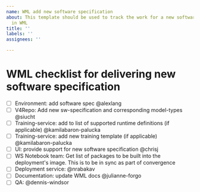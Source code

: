 ```yaml
---
name: WML add new software specification
about: This template should be used to track the work for a new software specification
  in WML
title: ''
labels: ''
assignees: ''

---
```


# WML checklist for delivering new software specification

 - [ ] Environment: add software spec @alexlang 
 - [ ] V4Repo: Add new sw-specification and corresponding model-types @siucht
 - [ ] Training-service: add to list of supported runtime definitions (if applicable) @kamilabaron-palucka
 - [ ] Training-service: add new training template (if applicable) @kamilabaron-palucka
 - [ ] UI: provide support for new software specification @chrisj
 - [ ] WS Notebook team: Get list of packages to be built into the deployment's image. This is to be in sync as part of convergence
 - [ ] Deployment service: @nrabakav
 - [ ] Documentation: update WML docs @julianne-forgo
 - [ ] QA: @dennis-windsor
